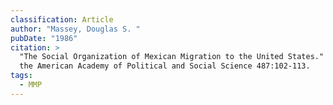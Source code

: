 ```yaml
---
classification: Article
author: "Massey, Douglas S. "
pubDate: "1986"
citation: >
  "The Social Organization of Mexican Migration to the United States." Annals of
  the American Academy of Political and Social Science 487:102-113.
tags:
  - MMP
---
```

